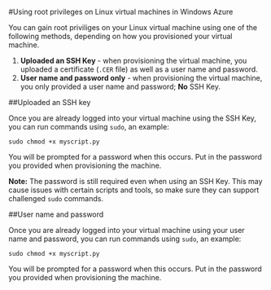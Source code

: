 <properties linkid="manage-linux-common-tasks-user-root-privileges" urlDisplayName="Use root privileges" pageTitle="Use root privileges on Linux virtual machines in Windows Azure" metaKeywords="" metaDescription="Learn how to use root privileges on a Linux virtual machine in Windows Azure." metaCanonical="" disqusComments="1" umbracoNaviHide="1" />


#Using root privileges on Linux virtual machines in Windows Azure

You can gain root priviliges on your Linux virtual machine using one of the following methods, depending on how you provisioned your virtual machine.

1. **Uploaded an SSH Key** - when provisioning the virtual machine, you uploaded a certificate (`.CER` file) as well as a user name and password.
2. **User name and password only** - when provisioning the virtual machine, you only provided a user name and password; **No** SSH Key.


##Uploaded an SSH key

Once you are already logged into your virtual machine using the SSH Key, you can run commands using `sudo`, an example:

	sudo chmod +x myscript.py

You will be prompted for a password when this occurs. Put in the password you provided when provisioning the machine.

**Note:** The password is still required even when using an SSH Key. This may cause issues with certain scripts and tools, so make sure they can support challenged `sudo` commands.


##User name and password

Once you are already logged into your virtual machine using your user name and password, you can run commands using `sudo`, an example:

	sudo chmod +x myscript.py

You will be prompted for a password when this occurs. Put in the password you provided when provisioning the machine.